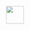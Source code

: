 
<img src="https://user-images.githubusercontent.com/79652716/202530315-99680608-f745-45e1-af50-7c9730fe187d.png" width="48">
